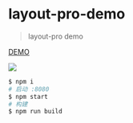 # layout-pro-demo

> layout-pro demo

[DEMO](http://realign.pw/layout-pro)

![](https://haitao.nos.netease.com/cc30014e-d0e1-44d1-8379-9efd645d3e56_2958_1612.png)

```bash
$ npm i
# 启动 :8080
$ npm start
# 构建
$ npm run build
```